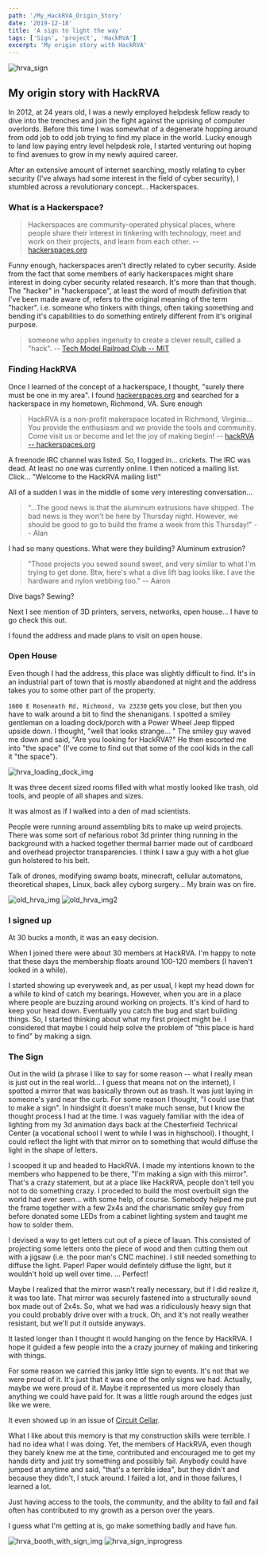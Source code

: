 ```yaml
---
path: '/My_HackRVA_Origin_Story'
date: '2019-12-18'
title: 'A sign to light the way'
tags: ['Sign', 'project', 'HackRVA']
excerpt: 'My origin story with HackRVA'
---
```


![hrva_sign](./hrva_sign.jpg)

## My origin story with HackRVA

In 2012, at 24 years old, I was a newly employed helpdesk fellow ready to dive into the trenches and join the fight against the uprising of computer overlords. Before this time I was somewhat of a degenerate hopping around from odd job to odd job trying to find my place in the world. Lucky enough to land low paying entry level helpdesk role, I started venturing out hoping to find avenues to grow in my newly aquired career.

After an extensive amount of internet searching, mostly relating to cyber security (I've always had some interest in the field of cyber security), I stumbled across a revolutionary concept... Hackerspaces.

### What is a Hackerspace?

> Hackerspaces are community-operated physical places, where people share their interest in tinkering with technology, meet and work on their projects, and learn from each other.
> -- [hackerspaces.org](https://hackerspaces.org/)

Funny enough, hackerspaces aren't directly related to cyber security. Aside from the fact that some members of early hackerspaces might share interest in doing cyber security related research. It's more than that though. The "hacker" in "hackerspace", at least the word of mouth definition that I've been made aware of, refers to the original meaning of the term "hacker". i.e. someone who tinkers with things, often taking something and bending it's capabilities to do something entirely different from it's original purpose.

> someone who applies ingenuity to create a clever result, called a "hack".
> -- [Tech Model Railroad Club -- MIT](http://tmrc.mit.edu/hackers-ref.html)

### Finding HackRVA

Once I learned of the concept of a hackerspace, I thought, "surely there must be one in my area". I found [hackerspaces.org](https://hackerspaces.org) and searched for a hackerspace in my hometown, Richmond, VA. Sure enough

> HackRVA is a non-profit makerspace located in Richmond, Virginia... You provide the enthusiasm and we provide the tools and community. Come visit us or become and let the joy of making begin!
> -- [hackRVA -- hackerspaces.org](https://wiki.hackerspaces.org/Hack.rva)

A freenode IRC channel was listed. So, I logged in... crickets. The IRC was dead. At least no one was currently online. I then noticed a mailing list. Click... "Welcome to the HackRVA mailing list!"

All of a sudden I was in the middle of some very interesting conversation...

> "...The good news is that the aluminum extrusions have shipped. The bad news is they won't be here by Thursday night. However, we should be good to go to build the frame a week from this Thursday!"
> -- Alan

I had so many questions. What were they building? Aluminum extrusion?

> "Those projects you sewed sound sweet, and very similar to what I'm trying to get done. Btw, here's what a dive lift bag looks like. I ave the hardware and nylon webbing too."
> -- Aaron

Dive bags? Sewing?

Next I see mention of 3D printers, servers, networks, open house... I have to go check this out.

I found the address and made plans to visit on open house.

### Open House

Even though I had the address, this place was slightly difficult to find. It's in an industrial part of town that is mostly abandoned at night and the address takes you to some other part of the property.

`1600 E Roseneath Rd, Richmond, Va 23230` gets you close, but then you have to walk around a bit to find the shenanigans. I spotted a smiley gentleman on a loading dock/porch with a Power Wheel Jeep flipped upside down. I thought, "well that looks strange... " The smiley guy waved me down and said, "Are you looking for HackRVA?" He then escorted me into "the space" (I've come to find out that some of the cool kids in the call it "the space").

![hrva_loading_dock_img](./hrva_loading_dock.jpg)

It was three decent sized rooms filled with what mostly looked like trash, old tools, and people of all shapes and sizes.

It was almost as if I walked into a den of mad scientists.

People were running around assembling bits to make up weird projects. There was some sort of nefarious robot 3d printer thing running in the background with a hacked together thermal barrier made out of cardboard and overhead projector transparencies. I think I saw a guy with a hot glue gun holstered to his belt.

Talk of drones, modifying swamp boats, minecraft, cellular automatons, theoretical shapes, Linux, back alley cyborg surgery... My brain was on fire.

![old_hrva_img](./old_hackrva.jpg)
![old_hrva_img2](./old_hackrva2.jpg)

### I signed up

At 30 bucks a month, it was an easy decision.

When I joined there were about 30 members at HackRVA. I'm happy to note that these days the membership floats around 100-120 members (I haven't looked in a while).

I started showing up everyweek and, as per usual, I kept my head down for a while to kind of catch my bearings. However, when you are in a place where people are buzzing around working on projects. It's kind of hard to keep your head down. Eventually you catch the bug and start building things. So, I started thinking about what my first project might be. I considered that maybe I could help solve the problem of "this place is hard to find" by making a sign.

### The Sign

Out in the wild (a phrase I like to say for some reason -- what I really mean is just out in the real world... I guess that means not on the internet), I spotted a mirror that was basically thrown out as trash. It was just laying in someone's yard near the curb. For some reason I thought, "I could use that to make a sign". In hindsight it doesn't make much sense, but I know the thought process I had at the time. I was vaguely familiar with the idea of lighting from my 3d animation days back at the Chesterfield Technical Center (a vocational school I went to while I was in highschool). I thought, I could reflect the light with that mirror on to something that would diffuse the light in the shape of letters.

I scooped it up and headed to HackRVA. I made my intentions known to the members who happened to be there, "I'm making a sign with this mirror". That's a crazy statement, but at a place like HackRVA, people don't tell you not to do something crazy. I proceded to build the most overbuilt sign the world had ever seen... with some help, of course. Somebody helped me put the frame together with a few 2x4s and the charismatic smiley guy from before donated some LEDs from a cabinet lighting system and taught me how to solder them.

I devised a way to get letters cut out of a piece of lauan. This consisted of projecting some letters onto the piece of wood and then cutting them out with a jigsaw (i.e. the poor man's CNC machine). I still needed something to diffuse the light. Paper! Paper would defintely diffuse the light, but it wouldn't hold up well over time. ... Perfect!

Maybe I realized that the mirror wasn't really necessary, but if I did realize it, it was too late. That mirror was securely fastened into a structurally sound box made out of 2x4s. So, what we had was a ridiculously heavy sign that you could probably drive over with a truck. Oh, and it's not really weather resistant, but we'll put it outside anyways.

It lasted longer than I thought it would hanging on the fence by HackRVA. I hope it guided a few people into the a crazy journey of making and tinkering with things.

For some reason we carried this janky little sign to events. It's not that we were proud of it. It's just that it was one of the only signs we had. Actually, maybe we were proud of it. Maybe it represented us more closely than anything we could have paid for. It was a little rough around the edges just like we were.

It even showed up in an issue of [Circuit Cellar](https://circuitcellar.com/resources/clubs/hackrva-they-provide-the-tools-you-provide-the-enthusiasm/).

What I like about this memory is that my construction skills were terrible. I had no idea what I was doing. Yet, the members of HackRVA, even though they barely knew me at the time, contributed and encouraged me to get my hands dirty and just try something and possibly fail. Anybody could have jumped at anytime and said, "that's a terrible idea", but they didn't and because they didn't, I stuck around. I failed a lot, and in those failures, I learned a lot.

Just having access to the tools, the community, and the ability to fail and fail often has contributed to my growth as a person over the years.

I guess what I'm getting at is, go make something badly and have fun.

![hrva_booth_with_sign_img](./hackrva_booth_with_sign.jpg)
![hrva_sign_inprogress](./hrva_sign_inprogress.jpg)
